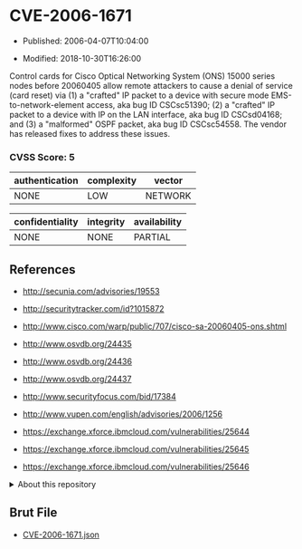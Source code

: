 # CVE-2006-1671

- Published: 2006-04-07T10:04:00

- Modified: 2018-10-30T16:26:00

Control cards for Cisco Optical Networking System (ONS) 15000 series nodes before 20060405 allow remote attackers to cause a denial of service (card reset) via (1) a "crafted" IP packet to a device with secure mode EMS-to-network-element access, aka bug ID CSCsc51390; (2) a "crafted" IP packet to a device with IP on the LAN interface, aka bug ID CSCsd04168; and (3) a "malformed" OSPF packet, aka bug ID CSCsc54558. The vendor has released fixes to address these issues.

### CVSS Score: **5**

| authentication | complexity | vector |
| --- | --- | --- |
| NONE | LOW | NETWORK |

| confidentiality | integrity | availability |
| --- | --- | --- |
| NONE | NONE | PARTIAL |

## References

* http://secunia.com/advisories/19553

* http://securitytracker.com/id?1015872

* http://www.cisco.com/warp/public/707/cisco-sa-20060405-ons.shtml

* http://www.osvdb.org/24435

* http://www.osvdb.org/24436

* http://www.osvdb.org/24437

* http://www.securityfocus.com/bid/17384

* http://www.vupen.com/english/advisories/2006/1256

* https://exchange.xforce.ibmcloud.com/vulnerabilities/25644

* https://exchange.xforce.ibmcloud.com/vulnerabilities/25645

* https://exchange.xforce.ibmcloud.com/vulnerabilities/25646

<details>
<summary>About this repository</summary> 

  This repository is part of the project [Live Hack CVE](https://github.com/Live-Hack-CVE). Main website can be found [www.live-hack.org](https://www.live-hack.org) 
  
  Made by [Sn0wAlice](https://github.com/Sn0wAlice) for the people that care about security and need to have a feed of the latest CVEs. Hope you enjoy it, don't forget to star the repo and follow me on [Twitter](https://twitter.com/Sn0wAlice) and [Github](https://github.com/Sn0wAlice). And that is my [personnal website](https://www.alice-snow.me/)

  - [Home Page](https://github.com/Live-Hack-CVE)
  - [Framework](https://github.com/Live-Hack-CVE/cve-framework)
  - [CVE database](https://github.com/Live-Hack-CVE/full_database)
  - [Changelog](https://github.com/Live-Hack-CVE/Changelog)
</details>

## Brut File

* [CVE-2006-1671.json](https://raw.githubusercontent.com/Live-Hack-CVE/full_database/main/cves/2006/CVE-2006-1671.json)

